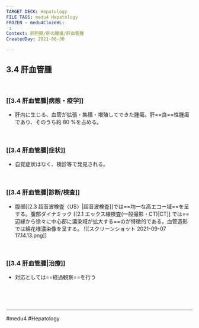```yaml
---
TARGET DECK: Hepatology
FILE TAGS: medu4 Hepatology
FROZEN - medu4ClozeHL:
 : 
Context: 肝胆膵/肝の腫瘍/肝血管腫
CreatedDay: 2021-06-30

---
```


## 3.4 肝血管腫

<br>

### [[3.4 肝血管腫|病態・疫学]]
* 肝内に生じる、血管が拡張・集積・増殖してできた腫瘍。肝==良==性腫瘍であり、そのうち約 80 %を占める。 
<!--ID: 1631007221988-->


<br>

### [[3.4 肝血管腫|症状]]
* 自覚症状はなく、検診等で発見される。

<br>

### [[3.4 肝血管腫|診断/検査]]
* 腹部[[2.3 超音波検査〈US〉|超音波検査]]では==均一な高エコー域==を呈する。腹部ダイナミック [[2.1 エックス線検査(一般撮影・CT)|CT]] では==辺縁から徐々に中心部に濃染域が拡大する==のが特徴的である。血管造影では綿花様濃染像を呈する。
![[スクリーンショット 2021-09-07 17.14.13.png]]
<!--ID: 1625819548638-->


<br>

### [[3.4 肝血管腫|治療]]
* 対応としては==経過観察==を行う
<!--ID: 1625819548643-->


<br><br><br>

---
#medu4 #Hepatology  
